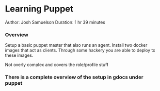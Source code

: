 # Learning Puppet

Author: Josh Samuelson
Duration: 1 hr 39 minutes


### Overview

Setup a basic puppet master that also runs an agent. Install two docker images that act as clients. Through some hackery you are able to deploy to these images.

Not overly complex and covers the role/profile stuff


### There is a complete overview of the setup in gdocs under puppet

